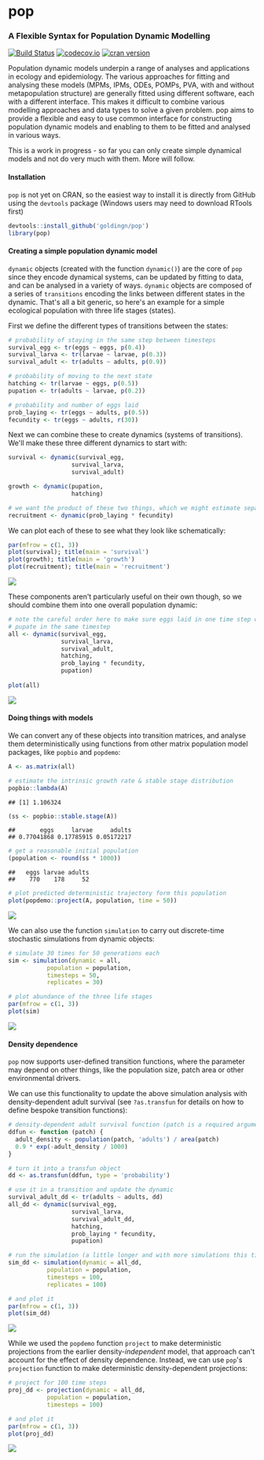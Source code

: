 pop
===

### A Flexible Syntax for Population Dynamic Modelling

[![Build Status](https://travis-ci.org/goldingn/pop.svg)](https://travis-ci.org/goldingn/pop) [![codecov.io](https://codecov.io/github/goldingn/pop/coverage.svg?branch=master)](https://codecov.io/github/goldingn/pop?branch=master) [![cran version](http://www.r-pkg.org/badges/version/pop)](https://cran.rstudio.com/web/packages/pop)

Population dynamic models underpin a range of analyses and applications in ecology and epidemiology. The various approaches for fitting and analysing these models (MPMs, IPMs, ODEs, POMPs, PVA, with and without metapopulation structure) are generally fitted using different software, each with a different interface. This makes it difficult to combine various modelling approaches and data types to solve a given problem. pop aims to provide a flexible and easy to use common interface for constructing population dynamic models and enabling to them to be fitted and analysed in various ways.

This is a work in progress - so far you can only create simple dynamical models and not do very much with them. More will follow.

#### Installation

`pop` is not yet on CRAN, so the easiest way to install it is directly from GitHub using the `devtools` package (Windows users may need to download RTools first)

``` r
devtools::install_github('goldingn/pop')
library(pop)
```

#### Creating a simple population dynamic model

`dynamic` objects (created with the function `dynamic()`) are the core of `pop` since they encode dynamical systems, can be updated by fitting to data, and can be analysed in a variety of ways. `dynamic` objects are composed of a series of `transitions` encoding the links between different states in the dynamic. That's all a bit generic, so here's an example for a simple ecological population with three life stages (states).

First we define the different types of transitions between the states:

``` r
# probability of staying in the same step between timesteps
survival_egg <- tr(eggs ~ eggs, p(0.4))
survival_larva <- tr(larvae ~ larvae, p(0.3))
survival_adult <- tr(adults ~ adults, p(0.9))

# probability of moving to the next state
hatching <- tr(larvae ~ eggs, p(0.5))
pupation <- tr(adults ~ larvae, p(0.2))

# probability and number of eggs laid
prob_laying <- tr(eggs ~ adults, p(0.5))
fecundity <- tr(eggs ~ adults, r(30))
```

Next we can combine these to create dynamics (systems of transitions). We'll make these three different dynamics to start with:

``` r
survival <- dynamic(survival_egg,
                  survival_larva,
                  survival_adult)

growth <- dynamic(pupation,
                  hatching)

# we want the product of these two things, which we might estimate separately
recruitment <- dynamic(prob_laying * fecundity)
```

We can plot each of these to see what they look like schematically:

``` r
par(mfrow = c(1, 3))
plot(survival); title(main = 'survival')
plot(growth); title(main = 'growth')
plot(recruitment); title(main = 'recruitment')
```

![](readme_files/figure-markdown_github/plot_dynamics-1.png)<!-- -->

These components aren't particularly useful on their own though, so we should combine them into one overall population dynamic:

``` r
# note the careful order here to make sure eggs laid in one time step can't
# pupate in the same timestep
all <- dynamic(survival_egg,
               survival_larva,
               survival_adult,
               hatching,
               prob_laying * fecundity,
               pupation)
               
plot(all)
```

![](readme_files/figure-markdown_github/all_dynamics-1.png)<!-- -->

#### Doing things with models

We can convert any of these objects into transition matrices, and analyse them deterministically using functions from other matrix population model packages, like `popbio` and `popdemo`:

``` r
A <- as.matrix(all)

# estimate the intrinsic growth rate & stable stage distribution
popbio::lambda(A)
```

    ## [1] 1.106324

``` r
(ss <- popbio::stable.stage(A))
```

    ##       eggs     larvae     adults 
    ## 0.77041868 0.17785915 0.05172217

``` r
# get a reasonable initial population
(population <- round(ss * 1000))
```

    ##   eggs larvae adults 
    ##    770    178     52

``` r
# plot predicted deterministic trajectory form this population
plot(popdemo::project(A, population, time = 50))
```

![](readme_files/figure-markdown_github/popdemo-1.png)<!-- -->

We can also use the function `simulation` to carry out discrete-time stochastic simulations from dynamic objects:

``` r
# simulate 30 times for 50 generations each
sim <- simulation(dynamic = all,
           population = population,
           timesteps = 50,
           replicates = 30)

# plot abundance of the three life stages
par(mfrow = c(1, 3))
plot(sim)
```

![](readme_files/figure-markdown_github/simulation-1.png)<!-- -->

#### Density dependence

`pop` now supports user-defined transition functions, where the parameter may depend on other things, like the population size, patch area or other environmental drivers.

We can use this functionality to update the above simulation analysis with density-dependent adult survival (see `?as.transfun` for details on how to define bespoke transition functions):

``` r
# density-dependent adult survival function (patch is a required argument)
ddfun <- function (patch) {
  adult_density <- population(patch, 'adults') / area(patch)
  0.9 * exp(-adult_density / 1000)
}

# turn it into a transfun object
dd <- as.transfun(ddfun, type = 'probability')

# use it in a transition and update the dynamic
survival_adult_dd <- tr(adults ~ adults, dd)
all_dd <- dynamic(survival_egg,
                  survival_larva,
                  survival_adult_dd,
                  hatching,
                  prob_laying * fecundity,
                  pupation)

# run the simulation (a little longer and with more simulations this time)
sim_dd <- simulation(dynamic = all_dd,
           population = population,
           timesteps = 100,
           replicates = 100)

# and plot it
par(mfrow = c(1, 3))
plot(sim_dd)
```

![](readme_files/figure-markdown_github/dd_function-1.png)<!-- -->

While we used the `popdemo` function `project` to make deterministic projections from the earlier density-*independent* model, that approach can't account for the effect of density dependence. Instead, we can use `pop`'s `projection` function to make deterministic density-dependent projections:

``` r
# project for 100 time steps
proj_dd <- projection(dynamic = all_dd,
           population = population,
           timesteps = 100)

# and plot it
par(mfrow = c(1, 3))
plot(proj_dd)
```

![](readme_files/figure-markdown_github/deterministic_dd-1.png)<!-- -->
